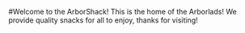 #Welcome to the ArborShack!
This is the home of the Arborlads! We provide quality snacks for all to enjoy, thanks for visiting!
